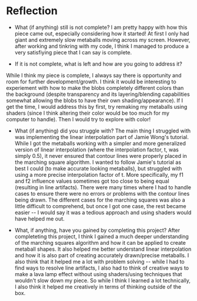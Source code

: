 # Reflection

- What (if anything) still is not complete?
I am pretty happy with how this piece came out, especially considering how it started! At first I only had giant and extremely slow metaballs moving across my screen. However, after working and tinkring with my code, I think I managed to produce a very satisfiying piece that I can say is complete.

- If it is not complete, what is left and how are you going to address it?

While I think my piece is complete, I always say there is opportunity and room for further development/growth. I think it would be interesting to experiement with how to make the blobs completely different colors than the background (despite transparency and its layering/blending capabilities somewhat allowing the blobs to have their own shading/appearance). If I get the time, I would address this by first, try remaking my metaballs using shaders (since I think altering their color would be too much for my computer to handle). Then I would try to explore with color!

- What (if anything) did you struggle with?
The main thing I struggled with was implementing the linear interpolation part of Jamie Wong's tutorial. While I got the metaballs working with a simpler and more generalized version of linear interpolation (where the interpolation factor, t, was simply 0.5), it never ensured that contour lines were properly placed in the marching square algorithm. I wanted to follow Jamie's tutorial as best I could (to make accurate looking metaballs), but struggled with using a more precise interpolation factor of t. More specifically, my f1 and f2 influence values sometimes got too close to being equal (resulting in line artifacts). There were many times where I had to handle cases to ensure there were no errors or problems with the contour lines being drawn. The different cases for the marching squares was also a little difficult to comprehend, but once I got one case, the rest became easier -- I would say it was a tedious approach and using shaders would have helped me out. 

- What, if anything, have you gained by completing this project?
After completeting this project, I think I gained a much deeper understanding of the marching squares algorithm and how it can be applied to create metaball shapes. It also helped me better understand linear interpolation and how it is also part of creating accurately drawn/precise metaballs. I also think that it helped me a lot with problem solving -- while I had to find ways to resolve line artifacts, I also had to think of creative ways to make a lava lamp effect without using shaders/using techniques that wouldn't slow down my piece. So while I think I learned a lot technically, I also think it helped me creatively in terms of thinking outside of the box.



